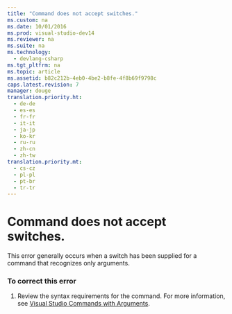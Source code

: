 ```yaml
---
title: "Command does not accept switches."
ms.custom: na
ms.date: 10/01/2016
ms.prod: visual-studio-dev14
ms.reviewer: na
ms.suite: na
ms.technology: 
  - devlang-csharp
ms.tgt_pltfrm: na
ms.topic: article
ms.assetid: b82c212b-4eb0-4be2-b8fe-4f8b69f9798c
caps.latest.revision: 7
manager: douge
translation.priority.ht: 
  - de-de
  - es-es
  - fr-fr
  - it-it
  - ja-jp
  - ko-kr
  - ru-ru
  - zh-cn
  - zh-tw
translation.priority.mt: 
  - cs-cz
  - pl-pl
  - pt-br
  - tr-tr
---
```

# Command does not accept switches.
This error generally occurs when a switch has been supplied for a command that recognizes only arguments.  
  
### To correct this error  
  
1.  Review the syntax requirements for the command. For more information, see [Visual Studio Commands with Arguments](../VS_IDE/Visual-Studio-Commands.md).
